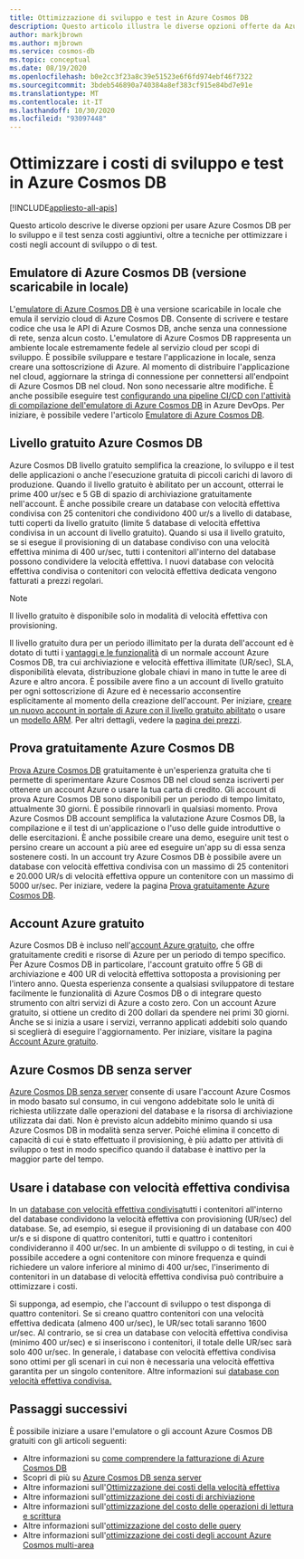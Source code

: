 ```yaml
---
title: Ottimizzazione di sviluppo e test in Azure Cosmos DB
description: Questo articolo illustra le diverse opzioni offerte da Azure Cosmos DB per lo sviluppo e il test gratuiti del servizio.
author: markjbrown
ms.author: mjbrown
ms.service: cosmos-db
ms.topic: conceptual
ms.date: 08/19/2020
ms.openlocfilehash: b0e2cc3f23a8c39e51523e6f6fd974ebf46f7322
ms.sourcegitcommit: 3bdeb546890a740384a8ef383cf915e84bd7e91e
ms.translationtype: MT
ms.contentlocale: it-IT
ms.lasthandoff: 10/30/2020
ms.locfileid: "93097448"
---
```

# <a name="optimize-development-and-testing-cost-in-azure-cosmos-db"></a>Ottimizzare i costi di sviluppo e test in Azure Cosmos DB
[!INCLUDE[appliesto-all-apis](includes/appliesto-all-apis.md)]

Questo articolo descrive le diverse opzioni per usare Azure Cosmos DB per lo sviluppo e il test senza costi aggiuntivi, oltre a tecniche per ottimizzare i costi negli account di sviluppo o di test.

## <a name="azure-cosmos-db-emulator-locally-downloadable-version"></a>Emulatore di Azure Cosmos DB (versione scaricabile in locale)

L'[emulatore di Azure Cosmos DB](local-emulator.md) è una versione scaricabile in locale che emula il servizio cloud di Azure Cosmos DB. Consente di scrivere e testare codice che usa le API di Azure Cosmos DB, anche senza una connessione di rete, senza alcun costo. L'emulatore di Azure Cosmos DB rappresenta un ambiente locale estremamente fedele al servizio cloud per scopi di sviluppo. È possibile sviluppare e testare l'applicazione in locale, senza creare una sottoscrizione di Azure. Al momento di distribuire l'applicazione nel cloud, aggiornare la stringa di connessione per connettersi all'endpoint di Azure Cosmos DB nel cloud. Non sono necessarie altre modifiche. È anche possibile eseguire test [configurando una pipeline CI/CD con l'attività di compilazione dell'emulatore di Azure Cosmos DB](tutorial-setup-ci-cd.md) in Azure DevOps. Per iniziare, è possibile vedere l'articolo [Emulatore di Azure Cosmos DB](local-emulator.md).

## <a name="azure-cosmos-db-free-tier"></a>Livello gratuito Azure Cosmos DB

Azure Cosmos DB livello gratuito semplifica la creazione, lo sviluppo e il test delle applicazioni o anche l'esecuzione gratuita di piccoli carichi di lavoro di produzione. Quando il livello gratuito è abilitato per un account, otterrai le prime 400 ur/sec e 5 GB di spazio di archiviazione gratuitamente nell'account. È anche possibile creare un database con velocità effettiva condivisa con 25 contenitori che condividono 400 ur/s a livello di database, tutti coperti da livello gratuito (limite 5 database di velocità effettiva condivisa in un account di livello gratuito). Quando si usa il livello gratuito, se si esegue il provisioning di un database condiviso con una velocità effettiva minima di 400 ur/sec, tutti i contenitori all'interno del database possono condividere la velocità effettiva. I nuovi database con velocità effettiva condivisa o contenitori con velocità effettiva dedicata vengono fatturati a prezzi regolari.

> [!NOTE]
> Il livello gratuito è disponibile solo in modalità di velocità effettiva con provisioning.

Il livello gratuito dura per un periodo illimitato per la durata dell'account ed è dotato di tutti i [vantaggi e le funzionalità](introduction.md#key-benefits) di un normale account Azure Cosmos DB, tra cui archiviazione e velocità effettiva illimitate (UR/sec), SLA, disponibilità elevata, distribuzione globale chiavi in mano in tutte le aree di Azure e altro ancora. È possibile avere fino a un account di livello gratuito per ogni sottoscrizione di Azure ed è necessario acconsentire esplicitamente al momento della creazione dell'account. Per iniziare, [creare un nuovo account in portale di Azure con il livello gratuito abilitato](create-cosmosdb-resources-portal.md) o usare un [modello ARM](./manage-with-templates.md#free-tier). Per altri dettagli, vedere la [pagina dei prezzi](https://azure.microsoft.com/pricing/details/cosmos-db/).

## <a name="try-azure-cosmos-db-for-free"></a>Prova gratuitamente Azure Cosmos DB

[Prova Azure Cosmos DB](https://azure.microsoft.com/try/cosmosdb/) gratuitamente è un'esperienza gratuita che ti permette di sperimentare Azure Cosmos DB nel cloud senza iscriverti per ottenere un account Azure o usare la tua carta di credito. Gli account di prova Azure Cosmos DB sono disponibili per un periodo di tempo limitato, attualmente 30 giorni. È possibile rinnovarli in qualsiasi momento. Prova Azure Cosmos DB account semplifica la valutazione Azure Cosmos DB, la compilazione e il test di un'applicazione o l'uso delle guide introduttive o delle esercitazioni. È anche possibile creare una demo, eseguire unit test o persino creare un account a più aree ed eseguire un'app su di essa senza sostenere costi. In un account try Azure Cosmos DB è possibile avere un database con velocità effettiva condivisa con un massimo di 25 contenitori e 20.000 UR/s di velocità effettiva oppure un contenitore con un massimo di 5000 ur/sec. Per iniziare, vedere la pagina [Prova gratuitamente Azure Cosmos DB](https://azure.microsoft.com/try/cosmosdb/).

## <a name="azure-free-account"></a>Account Azure gratuito

Azure Cosmos DB è incluso nell'[account Azure gratuito](https://azure.microsoft.com/free), che offre gratuitamente crediti e risorse di Azure per un periodo di tempo specifico. Per Azure Cosmos DB in particolare, l'account gratuito offre 5 GB di archiviazione e 400 UR di velocità effettiva sottoposta a provisioning per l'intero anno. Questa esperienza consente a qualsiasi sviluppatore di testare facilmente le funzionalità di Azure Cosmos DB o di integrare questo strumento con altri servizi di Azure a costo zero. Con un account Azure gratuito, si ottiene un credito di 200 dollari da spendere nei primi 30 giorni. Anche se si inizia a usare i servizi, verranno applicati addebiti solo quando si sceglierà di eseguire l'aggiornamento. Per iniziare, visitare la pagina [Account Azure gratuito](https://azure.microsoft.com/free).

## <a name="azure-cosmos-db-serverless"></a>Azure Cosmos DB senza server

[Azure Cosmos DB senza server](serverless.md) consente di usare l'account Azure Cosmos in modo basato sul consumo, in cui vengono addebitate solo le unità di richiesta utilizzate dalle operazioni del database e la risorsa di archiviazione utilizzata dai dati. Non è previsto alcun addebito minimo quando si usa Azure Cosmos DB in modalità senza server. Poiché elimina il concetto di capacità di cui è stato effettuato il provisioning, è più adatto per attività di sviluppo o test in modo specifico quando il database è inattivo per la maggior parte del tempo.

## <a name="use-shared-throughput-databases"></a>Usare i database con velocità effettiva condivisa

In un [database con velocità effettiva condivisa](set-throughput.md#set-throughput-on-a-database)tutti i contenitori all'interno del database condividono la velocità effettiva con provisioning (UR/sec) del database. Se, ad esempio, si esegue il provisioning di un database con 400 ur/s e si dispone di quattro contenitori, tutti e quattro i contenitori condivideranno il 400 ur/sec. In un ambiente di sviluppo o di testing, in cui è possibile accedere a ogni contenitore con minore frequenza e quindi richiedere un valore inferiore al minimo di 400 ur/sec, l'inserimento di contenitori in un database di velocità effettiva condivisa può contribuire a ottimizzare i costi.

Si supponga, ad esempio, che l'account di sviluppo o test disponga di quattro contenitori. Se si creano quattro contenitori con una velocità effettiva dedicata (almeno 400 ur/sec), le UR/sec totali saranno 1600 ur/sec. Al contrario, se si crea un database con velocità effettiva condivisa (minimo 400 ur/sec) e si inseriscono i contenitori, il totale delle UR/sec sarà solo 400 ur/sec. In generale, i database con velocità effettiva condivisa sono ottimi per gli scenari in cui non è necessaria una velocità effettiva garantita per un singolo contenitore.  Altre informazioni sui [database con velocità effettiva condivisa.](set-throughput.md#set-throughput-on-a-database)

## <a name="next-steps"></a>Passaggi successivi

È possibile iniziare a usare l'emulatore o gli account Azure Cosmos DB gratuiti con gli articoli seguenti:

* Altre informazioni su [come comprendere la fatturazione di Azure Cosmos DB](understand-your-bill.md)
* Scopri di più su [Azure Cosmos DB senza server](serverless.md)
* Altre informazioni sull'[Ottimizzazione dei costi della velocità effettiva](optimize-cost-throughput.md)
* Altre informazioni sull'[ottimizzazione dei costi di archiviazione](optimize-cost-storage.md)
* Altre informazioni sull'[ottimizzazione del costo delle operazioni di lettura e scrittura](optimize-cost-reads-writes.md)
* Altre informazioni sull'[ottimizzazione del costo delle query](./optimize-cost-reads-writes.md)
* Altre informazioni sull'[ottimizzazione dei costi degli account Azure Cosmos multi-area](optimize-cost-regions.md)